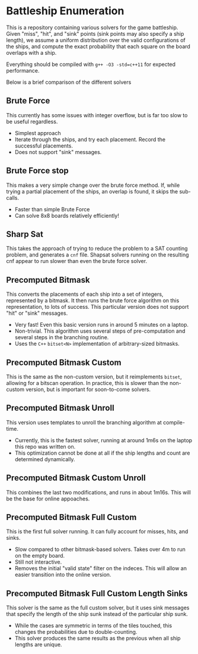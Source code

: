 # Battleship Enumeration
This is a repository containing various solvers for the game battleship.
Given "miss", "hit", and "sink" points (sink points may also specify a ship length),
we assume a uniform distribution over the valid configurations of the ships,
and compute the exact probability that each square on the board overlaps with a ship.

Everything should be compiled with `g++ -O3 -std=c++11` for expected performance.

Below is a brief comparison of the different solvers

## Brute Force
This currently has some issues with integer overflow, but is far too slow to be useful regardless.
- Simplest approach
- Iterate through the ships, and try each placement. Record the successful placements.
- Does not support "sink" messages.

## Brute Force stop
This makes a very simple change over the brute force method.
If, while trying a partial placement of the ships, an overlap is found, it skips the sub-calls.
- Faster than simple Brute Force
- Can solve 8x8 boards relatively efficiently!

## Sharp Sat
This takes the approach of trying to reduce the problem to a SAT counting problem,
and generates a `cnf` file.
Shapsat solvers running on the resulting cnf appear to run slower than even the brute force solver.

## Precomputed Bitmask
This converts the placements of each ship into a set of integers, represented by a bitmask.
It then runs the brute force algorithm on this representation, to lots of success.
This particular version does not support "hit" or "sink" messages.
- Very fast! Even this basic version runs in around 5 minutes on a laptop.
- Non-trivial. This algorithm uses several steps of pre-computation and several steps in the branching routine.
- Uses the `C++` `bitset<N>` implementation of arbitrary-sized bitmasks.

## Precomputed Bitmask Custom
This is the same as the non-custom version, but it reimplements `bitset`,
allowing for a bitscan operation.
In practice, this is slower than the non-custom version, but is important for soon-to-come solvers.

## Precomputed Bitmask Unroll
This version uses templates to unroll the branching algorithm at compile-time.
- Currently, this is the fastest solver, running at around 1m6s on the laptop this repo was written on.
- This optimization cannot be done at all if the ship lengths and count are determined dynamically.

## Precomputed Bitmask Custom Unroll
This combines the last two modifications, and runs in about 1m16s.
This will be the base for online appoaches.

## Precomputed Bitmask Full Custom
This is the first full solver running.
It can fully account for misses, hits, and sinks.
- Slow compared to other bitmask-based solvers. Takes over 4m to run on the empty board.
- Still not interactive.
- Removes the initial "valid state" filter on the indeces.
	This will allow an easier transition into the online version.

## Precomputed Bitmask Full Custom Length Sinks
This solver is the same as the full custom solver,
but it uses sink messages that specify the length of the ship sunk
instead of the particular ship sunk.
- While the cases are symmetric in terms of the tiles touched,
	this changes the probabilities due to double-counting.
- This solver produces the same results as the previous when all ship lengths are unique.
